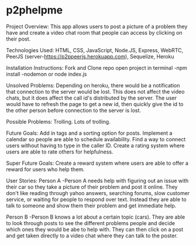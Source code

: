 # p2phelpme

Project Overview:
This app allows users to post a picture of a problem they have and create a video chat room that people can access by clicking on their post.

Technologies Used:
HTML, CSS, JavaScript, Node.JS, Express, WebRTC, PeerJS (server-https://p2ppeerjs.herokuapp.com), Sequelize, Heroku

Installation Instructions: 
Fork and Clone repo
open project in terminal
-npm install
-nodemon or node index.js

Unsolved Problems:
Depending on heroku, there would be a notification that connection to the server would be lost. This does not affect the video chats, but it does affect the call id's distributed by the server. The user would have to refresh the page to get a new id, then quickly give the id to the other person before connection to the server is lost. 

Possible Problems:
Trolling. Lots of trolling.

Future Goals:
Add in tags and a sorting option for posts.
Implement a calendar so people are able to schedule availability.
Find a way to connect users without having to type in the caller ID.
Create a rating system where users are able to rate others for helpfulness.

Super Future Goals:
Create a reward system where users are able to offer a reward for users who help them.


User Stories:
Person A
-Person A needs help with figuring out an issue with their car so they take a picture of their problem and post it online. They don't like reading through yahoo answers, searching forums, slow customer service, or waiting for people to respond over text. Instead they are able to talk to someone and show them their problem and get immediate help.

Person B
-Person B knows a lot about a certain topic (cars). They are able to look through posts to see the different problems people and decide which ones they would be abe to help with. They can then click on a post and get taken directly to a video chat where they can talk to the poster. 